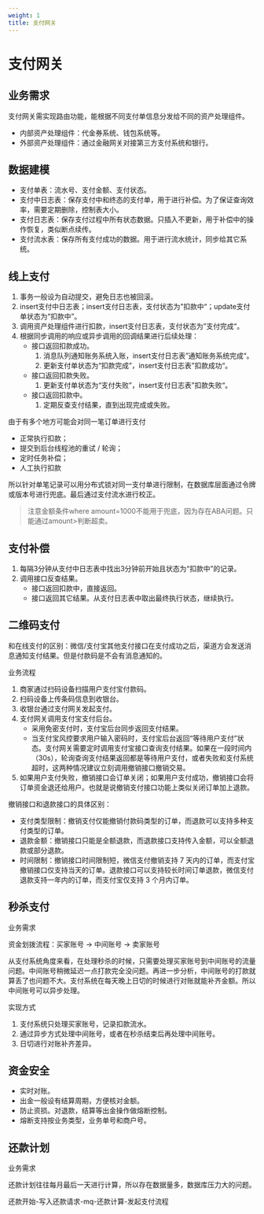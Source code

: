 ```yaml
---
weight: 1
title: 支付网关
---
```


# 支付网关

## 业务需求

支付网关需实现路由功能，能根据不同支付单信息分发给不同的资产处理组件。

- 内部资产处理组件：代金券系统、钱包系统等。
- 外部资产处理组件：通过金融网关对接第三方支付系统和银行。

## 数据建模

- 支付单表：流水号、支付金额、支付状态。
- 支付中日志表：保存支付中和终态的支付单，用于进行补偿。为了保证查询效率，需要定期删除，控制表大小。
- 支付日志表：保存支付过程中所有状态数据。只插入不更新，用于补偿中的操作恢复，类似断点续传。
- 支付流水表：保存所有支付成功的数据。用于进行流水统计，同步给其它系统。

## 线上支付

1. 事务一般设为自动提交，避免日志也被回滚。
2. insert支付中日志表；insert支付日志表，支付状态为”扣款中“；update支付单状态为“扣款中”。
3. 调用资产处理组件进行扣款，insert支付日志表，支付状态为”支付完成“。
4. 根据同步调用的响应或异步调用的回调结果进行后续处理：
   - 接口返回扣款成功。
      1. 消息队列通知账务系统入账，insert支付日志表”通知账务系统完成“。
      2. 更新支付单状态为“扣款完成”，insert支付日志表”扣款成功“。
   - 接口返回扣款失败。
      1. 更新支付单状态为“支付失败”，insert支付日志表”扣款失败“。
   - 接口返回扣款中。
      1. 定期反查支付结果，直到出现完成或失败。

由于有多个地方可能会对同一笔订单进行支付

- 正常执行扣款；
- 提交到后台线程池的重试 / 轮询；
- 定时任务补偿；
- 人工执行扣款

所以针对单笔记录可以用分布式锁对同一支付单进行限制，在数据库层面通过令牌或版本号进行兜底。最后通过支付流水进行校正。

> 注意金额条件where amount=1000不能用于兜底，因为存在ABA问题。只能通过amount>判断超卖。

## 支付补偿

1. 每隔3分钟从支付中日志表中找出3分钟前开始且状态为“扣款中”的记录。
2. 调用接口反查结果。
   - 接口返回扣款中，直接返回。
   - 接口返回其它结果。从支付日志表中取出最终执行状态，继续执行。

## 二维码支付

和在线支付的区别：微信/支付宝其他支付接口在支付成功之后，渠道方会发送消息通知支付结果。但是付款码是不会有消息通知的。

业务流程

1. 商家通过扫码设备扫描用户支付宝付款码。
2. 扫码设备上传条码信息到收银台。
3. 收银台通过支付网关发起支付。
4. 支付网关调用支付宝支付后台。
   - 采用免密支付时，支付宝后台同步返回支付结果。
   - 当支付宝风控要求用户输入密码时，支付宝后台返回“等待用户支付”状态。支付网关需要定时调用支付宝接口查询支付结果。如果在一段时间内（30s），轮询查询支付结果返回都是等待用户支付，或者失败和支付系统超时，这两种情况建议立刻调用撤销接口撤销交易。
5. 如果用户支付失败，撤销接口会订单关闭；如果用户支付成功，撤销接口会将订单资金退还给用户。也就是说撤销支付接口功能上类似关闭订单加上退款。

撤销接口和退款接口的具体区别：
* 支付类型限制：撤销支付仅能撤销付款码类型的订单，而退款可以支持多种支付类型的订单。
* 退款金额：撤销接口只能是全额退款，而退款接口支持传入金额，可以全额退款或部分退款。
* 时间限制：撤销接口时间限制短，微信支付撤销支持 7 天内的订单，而支付宝撤销接口仅支持当天的订单。退款接口可以支持较长时间订单退款，微信支付退款支持一年内的订单，而支付宝仅支持 3 个月内订单。

## 秒杀支付

业务需求

资金划拨流程：买家账号 -> 中间账号 -> 卖家账号

从支付系统角度来看，在处理秒杀的时候，只需要处理买家账号到中间账号的流量问题。中间账号稍微延迟一点打款完全没问题。再进一步分析，中间账号的打款就算丢了也问题不大。支付系统在每天晚上日切的时候进行对账就能补齐金额。所以中间账号可以异步处理。

实现方式

1. 支付系统只处理买家账号，记录扣款流水。
2. 通过异步方式处理中间账号，或者在秒杀结束后再处理中间账号。
3. 日切进行对账补齐差异。


## 资金安全

- 实时对账。
- 出金一般设有结算周期，方便核对金额。
- 防止资损。对退款，结算等出金操作做熔断控制。
- 熔断支持按业务类型，业务单号和商户号。

## 还款计划

业务需求

还款计划往往每月最后一天进行计算，所以存在数据量多，数据库压力大的问题。

还款开始-写入还款请求-mq-还款计算-发起支付流程




